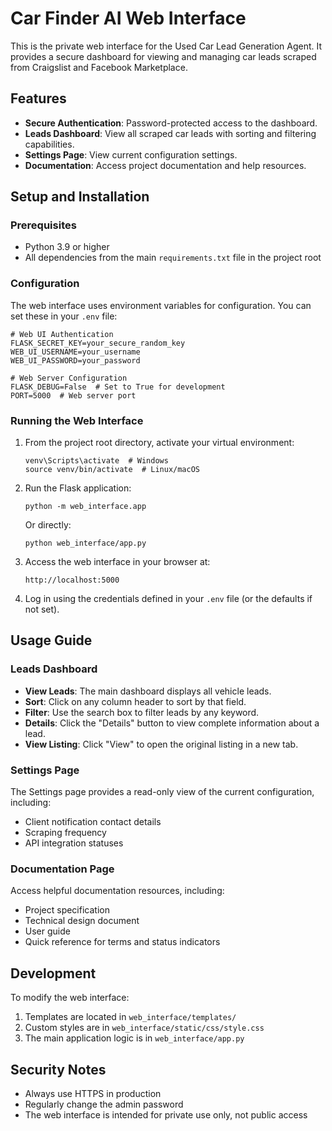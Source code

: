 # Car Finder AI Web Interface

This is the private web interface for the Used Car Lead Generation Agent. It provides a secure dashboard for viewing and managing car leads scraped from Craigslist and Facebook Marketplace.

## Features

- **Secure Authentication**: Password-protected access to the dashboard.
- **Leads Dashboard**: View all scraped car leads with sorting and filtering capabilities.
- **Settings Page**: View current configuration settings.
- **Documentation**: Access project documentation and help resources.

## Setup and Installation

### Prerequisites

- Python 3.9 or higher
- All dependencies from the main `requirements.txt` file in the project root

### Configuration

The web interface uses environment variables for configuration. You can set these in your `.env` file:

```
# Web UI Authentication
FLASK_SECRET_KEY=your_secure_random_key
WEB_UI_USERNAME=your_username
WEB_UI_PASSWORD=your_password

# Web Server Configuration
FLASK_DEBUG=False  # Set to True for development
PORT=5000  # Web server port
```

### Running the Web Interface

1. From the project root directory, activate your virtual environment:
   ```
   venv\Scripts\activate  # Windows
   source venv/bin/activate  # Linux/macOS
   ```

2. Run the Flask application:
   ```
   python -m web_interface.app
   ```
   
   Or directly:
   ```
   python web_interface/app.py
   ```

3. Access the web interface in your browser at:
   ```
   http://localhost:5000
   ```

4. Log in using the credentials defined in your `.env` file (or the defaults if not set).

## Usage Guide

### Leads Dashboard

- **View Leads**: The main dashboard displays all vehicle leads.
- **Sort**: Click on any column header to sort by that field.
- **Filter**: Use the search box to filter leads by any keyword.
- **Details**: Click the "Details" button to view complete information about a lead.
- **View Listing**: Click "View" to open the original listing in a new tab.

### Settings Page

The Settings page provides a read-only view of the current configuration, including:
- Client notification contact details
- Scraping frequency
- API integration statuses

### Documentation Page

Access helpful documentation resources, including:
- Project specification
- Technical design document
- User guide
- Quick reference for terms and status indicators

## Development

To modify the web interface:
1. Templates are located in `web_interface/templates/`
2. Custom styles are in `web_interface/static/css/style.css`
3. The main application logic is in `web_interface/app.py`

## Security Notes

- Always use HTTPS in production
- Regularly change the admin password
- The web interface is intended for private use only, not public access 